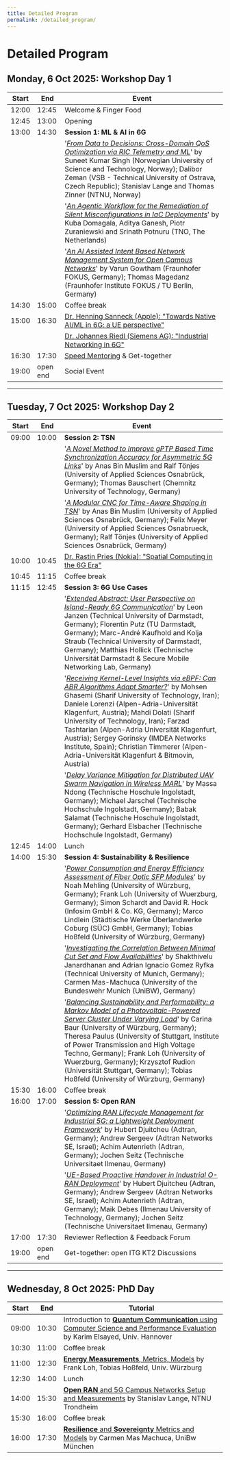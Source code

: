 ```yaml
---
title: Detailed Program
permalink: /detailed_program/
---
```


# Detailed Program

## Monday, 6 Oct 2025: Workshop Day 1

| Start       | End         | Event                            | 
| ----------- | ----------- | -----------------                |
| 12:00       | 12:45       | Welcome & Finger Food            |
| 12:45       | 13:00       | Opening            |
| 13:00       | 14:30       | **Session 1: ML & AI in 6G** |          
| | | '[*From Data to Decisions: Cross-Domain QoS Optimization via RIC Telemetry and ML*](https://doi.org/10.25972/OPUS-42475)' by Suneet Kumar Singh (Norwegian University of Science and Technology, Norway); Dalibor Zeman (VSB - Technical University of Ostrava, Czech Republic); Stanislav Lange and Thomas Zinner (NTNU, Norway) | 
| | | '[*An Agentic Workflow for the Remediation of Silent Misconfigurations in IaC Deployments*](https://doi.org/10.25972/OPUS-42476)' by Kuba Domagala, Aditya Ganesh, Piotr Zuraniewski and Srinath Potnuru (TNO, The Netherlands) | 
| | | '[*An AI Assisted Intent Based Network Management System for Open Campus Networks*](https://doi.org/10.25972/OPUS-42469)' by Varun Gowtham (Fraunhofer FOKUS, Germany); Thomas Magedanz (Fraunhofer Institute FOKUS / TU Berlin, Germany) | 
| 14:30       | 15:00       | Coffee break                     |
| 15:00       | 16:30       | [Dr. Henning Sanneck (Apple): "Towards Native AI/ML in 6G: a UE perspective"](/WueWoWAS2025/program/)                    |
| | |  [Dr. Johannes Riedl (Siemens AG): "Industrial Networking in 6G"](/WueWoWAS2025/program/)        |
| 16:30       | 17:30       | [Speed Mentoring](/WueWoWAS2025/mentoring/)         & Get-together   |
| 19:00       | open end    | Social Event                     |

***

## Tuesday, 7 Oct 2025: Workshop Day 2

| Start       | End         | Event                  | 
| ----------- | ----------- | -----------------      |
| 09:00       | 10:00       | **Session 2: TSN**    |
| | | '[*A Novel Method to Improve gPTP Based Time Synchronization Accuracy for Asymmetric 5G Links*](https://doi.org/10.25972/OPUS-42484)' by Anas Bin Muslim and Ralf Tönjes (University of Applied Sciences Osnabrück, Germany); Thomas Bauschert (Chemnitz University of Technology, Germany) | 
| | | '[*A Modular CNC for Time-Aware Shaping in TSN*](https://doi.org/10.25972/OPUS-42474)' by Anas Bin Muslim (University of Applied Sciences Osnabrück, Germany); Felix Meyer (University of Applied Sciences Osnabrueck, Germany); Ralf Tönjes (University of Applied Sciences Osnabrück, Germany) | 
| 10:00       | 10:45       | [Dr. Rastin Pries (Nokia): "Spatial Computing in the 6G Era"](/WueWoWAS2025/program/)           |
| 10:45       | 11:15       | Coffee break           |
| 11:15       | 12:45       | **Session 3:  6G Use Cases**    |
| | | '[*Extended Abstract: User Perspective on Island-Ready 6G Communication*](https://doi.org/10.25972/OPUS-42464)' by Leon Janzen (Technical University of Darmstadt, Germany); Florentin Putz (TU Darmstadt, Germany); Marc-André Kaufhold and Kolja Straub (Technical University of Darmstadt, Germany); Matthias Hollick (Technische Universität Darmstadt & Secure Mobile Networking Lab, Germany) | 
| | | '[*Receiving Kernel-Level Insights via eBPF: Can ABR Algorithms Adapt Smarter?*](https://doi.org/10.25972/OPUS-42482)' by Mohsen Ghasemi (Sharif University of Technology, Iran); Daniele Lorenzi (Alpen-Adria-Universität Klagenfurt, Austria); Mahdi Dolati (Sharif University of Technology, Iran); Farzad Tashtarian (Alpen-Adria Universität Klagenfurt, Austria); Sergey Gorinsky (IMDEA Networks Institute, Spain); Christian Timmerer (Alpen-Adria-Universität Klagenfurt & Bitmovin, Austria) | 
| | | '[*Delay Variance Mitigation for Distributed UAV Swarm Navigation in Wireless MARL*](ttps://doi.org/10.25972/OPUS-42479)' by Massa Ndong (Technische Hoschule Ingolstadt, Germany); Michael Jarschel (Technische Hochschule Ingolstadt, Germany); Babak Salamat (Technische Hoschule Ingolstadt, Germany); Gerhard Elsbacher (Technische Hochschule Ingolstadt, Germany) | 
| 12:45       | 14:00       | Lunch                  |
| 14:00       | 15:30       | **Session 4: Sustainability & Resilience**    |
| | | '[*Power Consumption and Energy Efficiency Assessment of Fiber Optic SFP Modules*](https://doi.org/10.25972/OPUS-42470)' by Noah Mehling (University of Würzburg, Germany); Frank Loh (University of Wuerzburg, Germany); Simon Schardt and David R. Hock (Infosim GmbH & Co. KG, Germany); Marco Lindlein (Städtische Werke Überlandwerke Coburg (SÜC) GmbH, Germany); Tobias Hoßfeld (University of Würzburg, Germany) | 
| | | '[*Investigating the Correlation Between Minimal Cut Set and Flow Availabilities*](https://doi.org/10.25972/OPUS-42477)' by Shakthivelu Janardhanan and Adrian Ignacio Gomez Ryfka (Technical University of Munich, Germany); Carmen Mas-Machuca (University of the Bundeswehr Munich (UniBW), Germany) | 
| | | '[*Balancing Sustainability and Performability: a Markov Model of a Photovoltaic-Powered Server Cluster Under Varying Load*](https://doi.org/10.25972/OPUS-42473)' by Carina Baur (University of Würzburg, Germany); Theresa Paulus (University of Stuttgart, Institute of Power Transmission and High Voltage Techno, Germany); Frank Loh (University of Wuerzburg, Germany); Krzysztof Rudion (Universität Stuttgart, Germany); Tobias Hoßfeld (University of Würzburg, Germany) | 
| 15:30       | 16:00       | Coffee break           |
| 16:00       | 17:00       | **Session 5: Open RAN**    |
| | | '[*Optimizing RAN Lifecycle Management for Industrial 5G: a Lightweight Deployment Framework*](https://doi.org/10.25972/OPUS-42481)' by Hubert Djuitcheu (Adtran, Germany); Andrew Sergeev (Adtran Networks SE, Israel); Achim Autenrieth (Adtran, Germany); Jochen Seitz (Technische Universitaet Ilmenau, Germany) | 
| | | '[*UE-Based Proactive Handover in Industrial O-RAN Deployment*](https://doi.org/10.25972/OPUS-42480)' by Hubert Djuitcheu (Adtran, Germany); Andrew Sergeev (Adtran Networks SE, Israel); Achim Autenrieth (Adtran, Germany); Maik Debes (Ilmenau University of Technology, Germany); Jochen Seitz (Technische Universitaet Ilmenau, Germany) | 
| 17:00       | 17:30       | Reviewer Reflection & Feedback Forum    |
| 19:00       | open end    | Get-together: open ITG KT2 Discussions    |

***

## Wednesday, 8 Oct 2025: PhD Day

| Start       | End         | Tutorial                  | 
| ----------- | ----------- | -----------------      |
| 09:00       | 10:30       |  Introduction to [**Quantum Communication** using Computer Science and Performance Evaluation](/WueWoWAS2025/phd_day/) by Karim Elsayed, Univ. Hannover|
| 10:30       | 11:00       | Coffee break           |
| 11:00       | 12:30       |  [**Energy Measurements**, Metrics, Models](/WueWoWAS2025/phd_day/) by Frank Loh, Tobias Hoßfeld, Univ. Würzburg |
| 12:30       | 14:00       | Lunch                  |
| 14:00       | 15:30       |  [**Open RAN** and 5G Campus Networks Setup and Measurements](/WueWoWAS2025/phd_day/) by Stanislav Lange, NTNU Trondheim |
| 15:30       | 16:00       | Coffee break           |
| 16:00       | 17:30       | [**Resilience** and **Sovereignty** Metrics and Models](/WueWoWAS2025/phd_day/) by Carmen Mas Machuca, UniBw München      |




